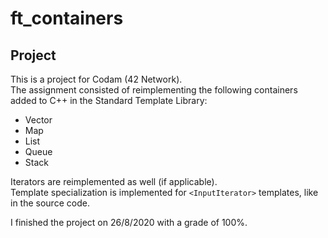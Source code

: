 # ft_containers

## Project

This is a project for Codam (42 Network). <br>
The assignment consisted of reimplementing the following containers added to C++ in the Standard Template Library:
- Vector
- Map
- List
- Queue
- Stack

Iterators are reimplemented as well (if applicable). <br>
Template specialization is implemented for `<InputIterator>` templates, like in the source code.

I finished the project on 26/8/2020 with a grade of 100%.
